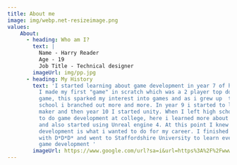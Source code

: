 ```yaml
---
title: About me
image: img/webp.net-resizeimage.png
values: 
	About:
	  - heading: Who am I?
		text: |
		  Name - Harry Reader
		  Age - 19
		  Job Title - Technical designer
		imageUrl: img/pp.jpg
	  - heading: My History
		text: 'I started learning about game development in year 7 of high school where
		  I made my first "game" in scratch which was a 2 player top down racing
		  game, this sparked my interest into games and as i grew up  through high
		  school i branched out more and more. In year 9 i started to look into game
		  maker and then year 10 I started unity. When I left high school I decided
		  to do game development at college, here i learned more about game maker
		  and also started using Unreal engine 4. At this point I knew that game
		  development is what i wanted to do for my career. I finished my course
		  with D*D*D* and went to Staffordshire University to learn even more about
		  game development '
		imageUrl: https://www.google.com/url?sa=i&url=https%3A%2F%2Fwww.stokesentinel.co.uk%2Fnews%2Fstoke-on-trent-news%2Fstaffordshire-universitys-ian-blachford-cautious-6003364&psig=AOvVaw3d3lvkH3x6IRs0xWiyzgt3&ust=1645187529709000&source=images&cd=vfe&ved=0CAsQjRxqFwoTCIjsrqjfhvYCFQAAAAAdAAAAABAD
---
```

